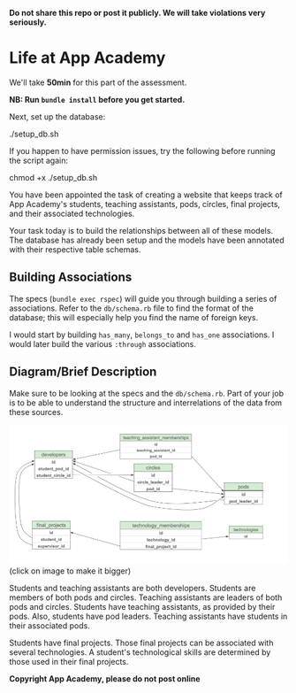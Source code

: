 **Do not share this repo or post it publicly. We will take violations
very seriously.**

# Life at App Academy

We'll take **50min** for this part of the assessment.

**NB: Run `bundle install` before you get started.**

Next, set up the database:

  ./setup_db.sh

If you happen to have permission issues, try the following before
running the script again:

  chmod +x ./setup_db.sh

You have been appointed the task of creating a website that keeps track
of App Academy's students, teaching assistants, pods, circles, final
projects, and their associated technologies.

Your task today is to build the relationships between all of these
models. The database has already been setup and the models have been
annotated with their respective table schemas.

## Building Associations

The specs (`bundle exec rspec`) will guide you through building a
series of associations. Refer to the `db/schema.rb` file to find the
format of the database; this will especially help you find the name of
foreign keys.

I would start by building `has_many`, `belongs_to` and `has_one`
associations. I would later build the various `:through` associations.

## Diagram/Brief Description

Make sure to be looking at the specs and the `db/schema.rb`. Part of
your job is to be able to understand the structure and interrelations
of the data from these sources.

[![schema-diagram](./app/assets/images/schema-diagram.png)](./app/assets/images/schema-diagram.png)
(click on image to make it bigger)

Students and teaching assistants are both developers. Students are
members of both pods and circles. Teaching assistants are leaders of
both pods and circles. Students have teaching assistants, as provided
by their pods. Also, students have pod leaders. Teaching assistants
have students in their associated pods.

Students have final projects. Those final projects can be associated
with several technologies. A student's technological skills are
determined by those used in their final projects.

**Copyright App Academy, please do not post online**
